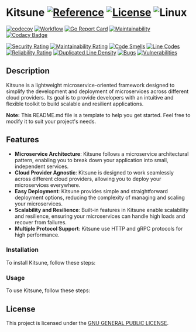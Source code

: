 # Kitsune [![Reference](https://pkg.go.dev/badge/github.com/kodmain/kitsune.svg)](https://pkg.go.dev/github.com/kodmain/kitsune) [![License](https://img.shields.io:/github/license/kodmain/kitsune)](https://github.com/kodmain/kitsune/blob/main/LICENSE.md) ![Linux](https://img.shields.io/badge/Linux%20(amd%7Carm)-595959?logo=linux&logoColor=F0F0F0)

[![codecov](https://codecov.io/gh/kodmain/kitsune/branch/main/graph/badge.svg?token=VQQ4EQKVSA)](https://codecov.io/gh/kodmain/kitsune)
[![Workflow](https://img.shields.io/github/actions/workflow/status/kodmain/kitsune/kitsune.yml)](https://github.com/kodmain/kitsune/actions/workflows/kitsune.yml)
[![Go Report Card](https://goreportcard.com/badge/github.com/kodmain/kitsune)](https://goreportcard.com/report/github.com/kodmain/kitsune)
[![Maintainability](https://api.codeclimate.com/v1/badges/d5102bdf5504b9ce56ce/maintainability)](https://codeclimate.com/github/kodmain/kitsune/maintainability)
[![Codacy Badge](https://app.codacy.com/project/badge/Grade/3a89526aa9624788a14e1d443a82a2f2)](https://www.codacy.com/gh/kodmain/kitsune/dashboard?utm_source=github.com&amp;utm_medium=referral&amp;utm_content=kodmain/kitsune&amp;utm_campaign=Badge_Grade)

[![Security Rating](https://sonarcloud.io/api/project_badges/measure?project=kodmain_kitsune&metric=security_rating)](https://sonarcloud.io/summary/new_code?id=kodmain_kitsune)
[![Maintainability Rating](https://sonarcloud.io/api/project_badges/measure?project=kodmain_kitsune&metric=sqale_rating)](https://sonarcloud.io/summary/new_code?id=kodmain_kitsune)
[![Code Smells](https://sonarcloud.io/api/project_badges/measure?project=kodmain_kitsune&metric=code_smells)](https://sonarcloud.io/summary/new_code?id=kodmain_kitsune)
[![Line Codes](https://sonarcloud.io/api/project_badges/measure?project=kodmain_kitsune&metric=ncloc)](https://sonarcloud.io/summary/new_code?id=kodmain_kitsune)
[![Reliability Rating](https://sonarcloud.io/api/project_badges/measure?project=kodmain_kitsune&metric=reliability_rating)](https://sonarcloud.io/summary/new_code?id=kodmain_kitsune)
[![Duplicated Line Density](https://sonarcloud.io/api/project_badges/measure?project=kodmain_kitsune&metric=duplicated_lines_density)](https://sonarcloud.io/summary/new_code?id=kodmain_kitsune)
[![Bugs](https://sonarcloud.io/api/project_badges/measure?project=kodmain_kitsune&metric=bugs)](https://sonarcloud.io/summary/new_code?id=kodmain_kitsune)
[![Vulnerabilities](https://sonarcloud.io/api/project_badges/measure?project=kodmain_kitsune&metric=vulnerabilities)](https://sonarcloud.io/summary/new_code?id=kodmain_kitsune)

## Description

Kitsune is a lightweight microservice-oriented framework designed to simplify the development and deployment of microservices across different cloud providers. Its goal is to provide developers with an intuitive and flexible toolkit to build scalable and resilient applications.

**Note:** This README.md file is a template to help you get started. Feel free to modify it to suit your project's needs.

## Features

- **Microservice Architecture**: Kitsune follows a microservice architectural pattern, enabling you to break down your application into small, independent services.
- **Cloud Provider Agnostic**: Kitsune is designed to work seamlessly across different cloud providers, allowing you to deploy your microservices everywhere.
- **Easy Deployment**: Kitsune provides simple and straightforward deployment options, reducing the complexity of managing and scaling your microservices.
- **Scalability and Resilience**: Built-in features in Kitsune enable scalability and resilience, ensuring your microservices can handle high loads and recover from failures.
- **Multiple Protocol Support**: Kitsune use HTTP and gRPC protocols for high performance.

### Installation

To install Kitsune, follow these steps:
<!--
//TODO
-->

### Usage

To use Kitsune, follow these steps:
<!--
1. Define your microservices: Create individual services within the `services` directory. Each service should be self-contained with its own logic and dependencies.
2. Configure service discovery: Kitsune includes a service discovery mechanism to enable communication between microservices. Ensure you have a service discovery mechanism set up, such as Consul or etcd.
3. Define service endpoints: Specify the endpoints for each microservice within the `services` directory, allowing other services to access their functionalities.
4. Build Docker images: Use the provided Dockerfile to build Docker images for each microservice: `docker build -t service-name .`
5. Deploy microservices: Deploy the built Docker images to your preferred cloud provider, leveraging their container orchestration platforms (e.g., Kubernetes, AWS ECS, Google Cloud Run).
-->

## License

This project is licensed under the [GNU GENERAL PUBLIC LICENSE](LICENSE).
